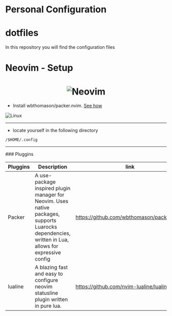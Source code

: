 # Personal Configuration
# dotfiles
In this repository you will find the configuration files

# Neovim - Setup
<h1 align="center">
  <img src="https://raw.githubusercontent.com/neovim/neovim.github.io/master/logos/neovim-logo-300x87.png" alt="Neovim">
</h1>

- Install wbthomason/packer.nvim. [See how](https://github.com/wbthomason/packer.nvim#quickstart)

![Linux](https://img.shields.io/badge/Linux-FCC624?style=for-the-badge&logo=linux&logoColor=black)
<hr>

- locate yourself in the following directory 

```
/$HOME/.config
```
<hr>
### Pluggins

| Pluggins         | Description                                          | link |
|------------------|------------------------------------------------------|------|
| Packer           | A use-package inspired plugin manager for Neovim. Uses native packages, supports Luarocks dependencies, written in Lua, allows for expressive config                                           |  https://github.com/wbthomason/packer.nvim
| lualine          | A blazing fast and easy to configure neovim statusline plugin written in pure lua. | https://github.com/nvim-lualine/lualine.nvim
